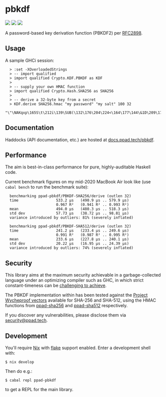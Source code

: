# pbkdf

[![](https://img.shields.io/hackage/v/ppad-pbkdf?color=blue)](https://hackage.haskell.org/package/ppad-pbkdf)
![](https://img.shields.io/badge/license-MIT-brightgreen)
[![](https://img.shields.io/badge/haddock-pbkdf-lightblue)](https://docs.ppad.tech/pbkdf)

A password-based key derivation function (PBKDF2) per
[RFC2898](https://datatracker.ietf.org/doc/html/rfc2898).

## Usage

A sample GHCi session:

```
  > :set -XOverloadedStrings
  > -- import qualified
  > import qualified Crypto.KDF.PBKDF as KDF
  >
  > -- supply your own HMAC function
  > import qualified Crypto.Hash.SHA256 as SHA256
  >
  > -- derive a 32-byte key from a secret
  > KDF.derive SHA256.hmac "my password" "my salt" 100 32
  "\"\NAKqxp\165S\t\212i\139\SUB(\132\176\204\224<\164\177\144\&1D\209\175\145\139[K\159h\205"
```

## Documentation

Haddocks (API documentation, etc.) are hosted at
[docs.ppad.tech/pbkdf][hadoc].

## Performance

The aim is best-in-class performance for pure, highly-auditable Haskell
code.

Current benchmark figures on my mid-2020 MacBook Air look like (use
`cabal bench` to run the benchmark suite):

```
  benchmarking ppad-pbkdf/PBKDF-SHA256/derive (outlen 32)
  time                 533.2 μs   (490.9 μs .. 579.9 μs)
                       0.967 R²   (0.941 R² .. 0.993 R²)
  mean                 494.0 μs   (480.3 μs .. 518.3 μs)
  std dev              57.73 μs   (38.72 μs .. 98.81 μs)
  variance introduced by outliers: 81% (severely inflated)

  benchmarking ppad-pbkdf/PBKDF-SHA512/derive (outlen 32)
  time                 241.2 μs   (233.4 μs .. 249.6 μs)
                       0.991 R²   (0.987 R² .. 0.995 R²)
  mean                 233.6 μs   (227.8 μs .. 240.1 μs)
  std dev              20.22 μs   (16.95 μs .. 24.39 μs)
  variance introduced by outliers: 74% (severely inflated)
```

## Security

This library aims at the maximum security achievable in a
garbage-collected language under an optimizing compiler such as GHC, in
which strict constant-timeness can be [challenging to achieve][const].

The PBKDF implementation within has been tested against the [Project
Wycheproof vectors][wyche] available for SHA-256 and SHA-512, using
the HMAC functions from [ppad-sha256][sh256] and [ppad-sha512][sh512]
respectively.

If you discover any vulnerabilities, please disclose them via
security@ppad.tech.

## Development

You'll require [Nix][nixos] with [flake][flake] support enabled. Enter a
development shell with:

```
$ nix develop
```

Then do e.g.:

```
$ cabal repl ppad-pbkdf
```

to get a REPL for the main library.

[nixos]: https://nixos.org/
[flake]: https://nixos.org/manual/nix/unstable/command-ref/new-cli/nix3-flake.html
[hadoc]: https://docs.ppad.tech/pbkdf
[sh256]: https://git.ppad.tech/sha256
[sh512]: https://git.ppad.tech/sha512
[const]: https://www.chosenplaintext.ca/articles/beginners-guide-constant-time-cryptography.html
[wyche]: https://github.com/C2SP/wycheproof
